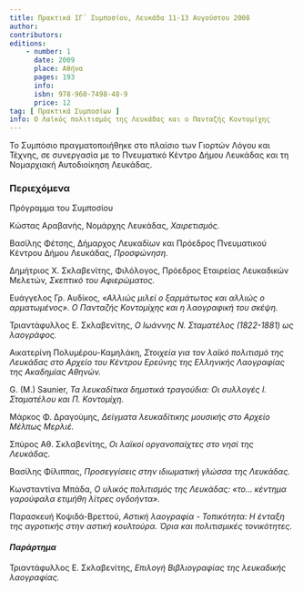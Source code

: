 ```yaml
---
title: Πρακτικά ΙΓ΄ Συμποσίου, Λευκάδα 11-13 Αυγούστου 2008
author: 
contributors: 
editions: 
    - number: 1
      date: 2009
      place: Αθήνα
      pages: 193
      info: 
      isbn: 978-960-7498-48-9
      price: 12
tag: [ Πρακτικά Συμποσίων ]
info: Ο Λαϊκός πολιτισμός της Λευκάδας και ο Πανταζής Κοντομίχης
---
```


Το Συμπόσιο πραγματοποιήθηκε στο πλαίσιο των Γιορτών Λόγου και Τέχνης, σε συνεργασία με το Πνευματικό Κέντρο Δήμου Λευκάδας και τη Νομαρχιακή Αυτοδιοίκηση Λευκάδας.

### Περιεχόμενα

Πρόγραμμα του Συμποσίου

Κώστας Αραβανής, Νομάρχης Λευκάδας, *Χαιρετισμός.*

Βασίλης Φέτσης, Δήμαρχος Λευκαδίων και Πρόεδρος Πνευματικού Κέντρου Δήμου Λευκάδας, *Προσφώνηση.*

Δημήτριος Χ. Σκλαβενίτης, Φιλόλογος, Πρόεδρος Εταιρείας Λευκαδικών Μελετών, *Σκεπτικό του Αφιερώματος.*

Ευάγγελος Γρ. Αυδίκος, *«Αλλιώς μιλεί ο ξαρμάτωτος και αλλιώς ο αρματωμένος». Ο Πανταζής Κοντομίχης και η λαογραφική του σκέψη.*

Τριαντάφυλλος Ε. Σκλαβενίτης, *Ο Ιωάννης Ν. Σταματέλος \(1822-1881\) ως λαογράφος.*

Αικατερίνη Πολυμέρου-Καμηλάκη, *Στοιχεία για τον λαϊκό πολιτισμό της Λευκάδας στο Αρχείο του Κέντρου Ερεύνης της Ελληνικής Λαογραφίας της Ακαδημίας Αθηνών.*

G. \(M.\) Saunier, *Τα λευκαδίτικα δημοτικά τραγούδια: Οι συλλογές Ι. Σταματέλου και Π. Κοντομίχη.*

Μάρκος Φ. Δραγούμης, *Δείγματα λευκαδίτικης μουσικής στο Αρχείο Μέλπως Μερλιέ.*

Σπύρος Αθ. Σκλαβενίτης, *Οι λαϊκοί οργανοπαίχτες στο νησί της Λευκάδας.*

Βασίλης Φίλιππας, *Προσεγγίσεις στην ιδιωματική γλώσσα της Λευκάδας.*

Κωνσταντίνα Μπάδα, *Ο υλικός πολιτισμός της Λευκάδας: «το... κέντημα γαρούφαλα ετιμήθη λίτρες ογδοήντα».*

Παρασκευή Κοψιδά-Βρεττού, *Αστική λαογραφία - Τοπικότητα: Η ένταξη της αγροτικής στην αστική κουλτούρα. Όρια και πολιτισμικές τονικότητες.*

#### *Παράρτημα*

Τριαντάφυλλος Ε. Σκλαβενίτης, *Επιλογή Βιβλιογραφίας της λευκαδικής λαογραφίας.*
